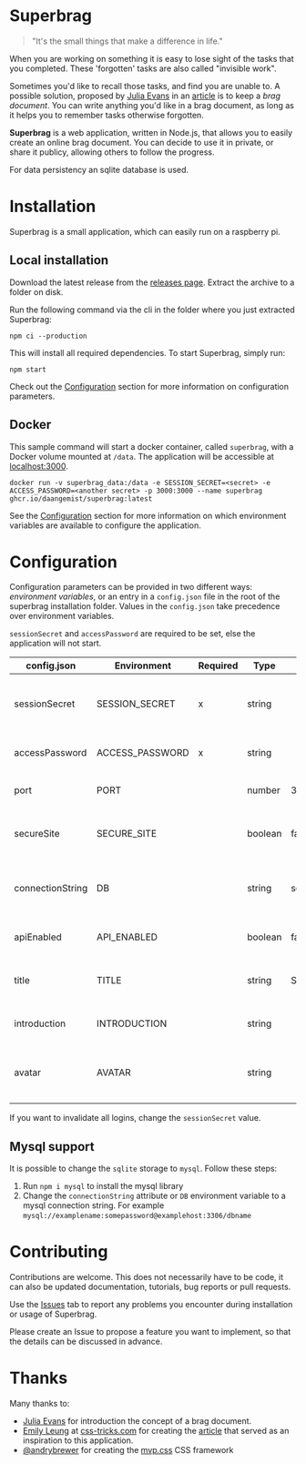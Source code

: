 Superbrag
=============================

> "It's the small things that make a difference in life."

When you are working on something it is easy to lose sight of the tasks that
you completed. These 'forgotten' tasks are also called "invisible work".

Sometimes you'd like to recall those tasks, and find you are unable to. A
possible solution, proposed by [Julia Evans](https://jvns.ca/) in an
[article](https://jvns.ca/blog/brag-documents/) is to keep a *brag document*.
You can write anything you'd like in a brag document, as long as it helps you
to remember tasks otherwise forgotten.

**Superbrag** is a web application, written in Node.js, that allows you to easily
create an online brag document. You can decide to use it in private, or share
it publicy, allowing others to follow the progress.

For data persistency an sqlite database is used.

# Installation

Superbrag is a small application, which can easily run on a raspberry pi.

## Local installation

Download the latest release from the [releases page](https://github.com/daangemist/superbrag/releases).
Extract the archive to a folder on disk.

Run the following command via the cli in the folder where you just
extracted Superbrag:

    npm ci --production

This will install all required dependencies. To start Superbrag, simply run:

    npm start

Check out the [Configuration](#Configuration) section for more information on configuration
parameters.

## Docker

This sample command will start a docker container, called `superbrag`,
with a Docker volume mounted at `/data`. The application will be accessible at
[localhost:3000](http://localhost:3000).

    docker run -v superbrag_data:/data -e SESSION_SECRET=<secret> -e ACCESS_PASSWORD=<another secret> -p 3000:3000 --name superbrag ghcr.io/daangemist/superbrag:latest

See the [Configuration](#Configuration) section for more information on
which environment variables are available to configure the application.

# Configuration

Configuration parameters can be provided in two different ways: *environment
variables*, or an entry in a `config.json` file in the root of the superbrag
installation folder. Values in the `config.json` take precedence over
environment variables.

`sessionSecret` and `accessPassword` are required to be
set, else the application will not start.

| config.json | Environment | Required | Type | Default | Description |
| ----------- |------------ | -------- | ---- | ------- |----------- |
| sessionSecret | SESSION_SECRET | x | string || The secret used to sign the session cookie. Run `openssl rand -hex 32` to generate a random string to use for this field. |
| accessPassword | ACCESS_PASSWORD | x | string || The password with which can be logged in to post new brags.|
| port | PORT || number | 3000 | The port on which the application will be available. |
| secureSite | SECURE_SITE || boolean | false | Indicates whether the site is using TLS. Is used for the auth cookie `secureSite` setting. |
| connectionString | DB || string | sqlite://db.sqlite | A [supersave](https://www.npmjs.com/package/supersave) connection string. Currently only `sqlite` is supported. On docker, the default is `sqlite:///data/db.sqlite`.
| apiEnabled | API_ENABLED || boolean | false | Enable an api, use `/api/brags` to retrieve a list of brags.
| title | TITLE || string | Superbrag | The title for the application. Is shown in the title bar, and at the top of the page. |
| introduction | INTRODUCTION || string || Optionally, an introduction text that is shown on the page.
| avatar | AVATAR || string || Optionally, the URL for an avatar to display. It is rendered with *with/height=80* on the page.

If you want to invalidate all logins, change the `sessionSecret` value.

## Mysql support

It is possible to change the `sqlite` storage to `mysql`. Follow these steps:

1. Run `npm i mysql` to install the mysql library
2. Change the `connectionString` attribute or `DB` environment variable to a mysql connection string. For example `mysql://examplename:somepassword@examplehost:3306/dbname`

# Contributing

Contributions are welcome. This does not necessarily have to be code, it can also be updated documentation, tutorials, bug reports or pull requests.

Use the [Issues](https://github.com/daangemist/superbrag/issues) tab to
report any problems you encounter during installation or usage of Superbrag.

Please create an Issue to propose a feature you want to implement, so that the details can be discussed in advance.

# Thanks

Many thanks to:

- [Julia Evans](https://jvns.ca/) for introduction the concept of
a brag document.
- [Emily Leung](https://css-tricks.com/author/emilyleung/) at [css-tricks.com](https://css-tricks.com/) for creating the [article](https://css-tricks.com/creating-your-own-bragdoc-with-eleventy/)
that served as an inspiration to this application.
- [@andrybrewer](https://github.com/andybrewer) for creating the [mvp.css](https://andybrewer.github.io/mvp/) CSS framework
